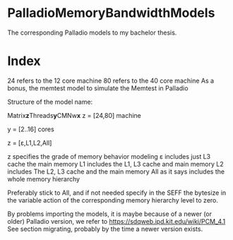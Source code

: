 # PalladioMemoryBandwidthModels
The corresponding Palladio models to my bachelor thesis. 

# Index

24 refers to the 12 core machine
80 refers to the 40 core machine
As a bonus, the memtest model to simulate the Memtest in Palladio

Structure of the model name:

Matrix**z**Threads**y**CMNw**x**
z = [24,80] machine

y = [2..16] cores

z = [ε,L1,L2,All]

z specifies the grade of memory behavior modeling
 ε includes just L3 cache the main memory
 L1 includes the L1, L3 cache and main memory
 L2 includes The L2, L3 cache and the main memory
 All as it says includes the whole memory hierarchy
 
 Preferably stick to All, and if not needed specify in the SEFF the bytesize in the variable action of the corresponding memory hierarchy level to zero.
 
 By problems importing the models, it is maybe because of a newer (or older) Palladio version, we refer to https://sdqweb.ipd.kit.edu/wiki/PCM_4.1
 See section migrating, probably by the time a newer version exists. 
